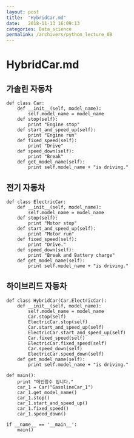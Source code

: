```yaml
---
layout: post
title:  "HybridCar.md"
date:   2018-11-13 16:09:13
categories: Data_science
permalink: /archivers/python_lecture_08
---
```

# HybridCar.md
## 가솔린 자동차
    def class Car:
        def __init__(self, model_name):
            self.model_name = model_name
        def stop(self):
            print "Engine stop"   
        def start_and_speed_up(self):
            print "Engine run"
        def fixed_speed(self):
            print "Drive"   
        def speed_down(self):
            print "Break"
        def get_model_name(self):
            print self.model_name + "is driving."

## 전기 자동차        
    def class ElectricCar:
        def __init__(self, model_name):
            self.model_name = model_name  
        def stop(self):
            print "Motor stop"
        def start_and_speed_up(self):
            print "Motor run"
        def fixed_speed(self):
            print "Drive."
        def speed_down(self):
            print "Break and Battery charge"
        def get_model_name(self):
            print self.model_name + "is driving."
        
## 하이브리드 자동차     
    def class HybridCar(Car,ElectricCar):
        def __init__(self, model_name):
            self.model_name = model_name
            Car.stop(self)
            ElectricCar.stop(self)
            Car.start_and_speed_up(self)
            ElectricCar.start_and_speed_up(self)
            Car.fixed_speed(self)
            ElectricCar.fixed_speed(self)
            Car.speed_down(self)
            ElectricCar.speed_down(self)  
        def get_model_name(self):
            print self.model_name + "is driving."

    def main():
        print "메인함수 입니다."
        car_1 = Car("GasolineCar_1")  
        car_1.get_model_name()
        car_1.stop()
        car_1.start_and_speed_up()
        car_1.fixed_speed()
        car_1.speed_down()

    if __name__ == '__main__':
        main()

